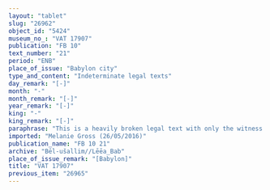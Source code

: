 ```yaml
---
layout: "tablet"
slug: "26962"
object_id: "5424"
museum_no_: "VAT 17907"
publication: "FB 10"
text_number: "21"
period: "ENB"
place_of_issue: "Babylon city"
type_and_content: "Indeterminate legal texts"
day_remark: "[-]"
month: "-"
month_remark: "[-]"
year_remark: "[-]"
king: "-"
king_remark: "[-]"
paraphrase: "This is a heavily broken legal text with only the witness list preserved which mainly includes descendants of the Lēˀ&ecirc;a family.<br /> &nbsp;"
imported: "Melanie Gross (26/05/2016)"
publication_name: "FB 10 21"
archive: "Bēl-ušallim//Lēēa_Bab"
place_of_issue_remark: "[Babylon]"
title: "VAT 17907"
previous_item: "26965"
---
```

